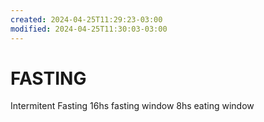 ```yaml
---
created: 2024-04-25T11:29:23-03:00
modified: 2024-04-25T11:30:03-03:00
---
```


# FASTING

Intermitent Fasting
16hs fasting window
8hs eating window
